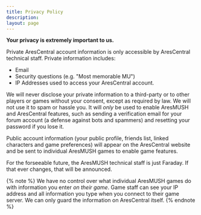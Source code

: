 ```yaml
---
title: Privacy Policy
description:
layout: page
---
```


**Your privacy is extremely important to us.**

Private AresCentral account information is only accessible by AresCentral technical staff.  Private information includes:

* Email
* Security questions (e.g. "Most memorable MU")
* IP Addresses used to access your AresCentral account.

We will never disclose your private information to a third-party or to other players or games without your consent, except as required by law.  We will not use it to spam or hassle you.  It will *only* be used to enable AresMUSH and AresCentral features, such as sending a verification email for your forum account (a defense against bots and spammers) and resetting your password if you lose it.

Public account information (your public profile, friends list, linked characters and game preferences) will appear on the AresCentral website and be sent to individual AresMUSH games to enable game features.

For the forseeable future, the AresMUSH technical staff is just Faraday.  If that ever changes, that will be announced.

{% note %} 
We have no control over what individual AresMUSH games do with information you enter <i>on their game</i>.  Game staff can see your IP address and all information you type when you connect to their game server.  We can only guard the information on AresCentral itself.
{% endnote %}